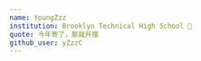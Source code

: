 ```yaml
---
name: YoungZzz
institution: Brooklyn Technical High School 🚩
quote: 今年寄了，那就开摆
github_user: yZzzC
---
```

